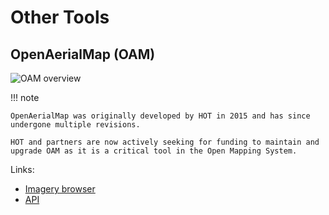 # Other Tools

## OpenAerialMap (OAM)

![OAM overview][1]

!!! note

    OpenAerialMap was originally developed by HOT in 2015 and has since
    undergone multiple revisions.

    HOT and partners are now actively seeking for funding to maintain and
    upgrade OAM as it is a critical tool in the Open Mapping System.

Links:

- [Imagery browser][2]
- [API][3]

[1]: ./images/OAM-overview.jpg "OAM overview"
[2]: https://hotosm.github.io/oam-browser "OAM browser"
[3]: https://hotosm.github.io/oam-api "OAM API"
